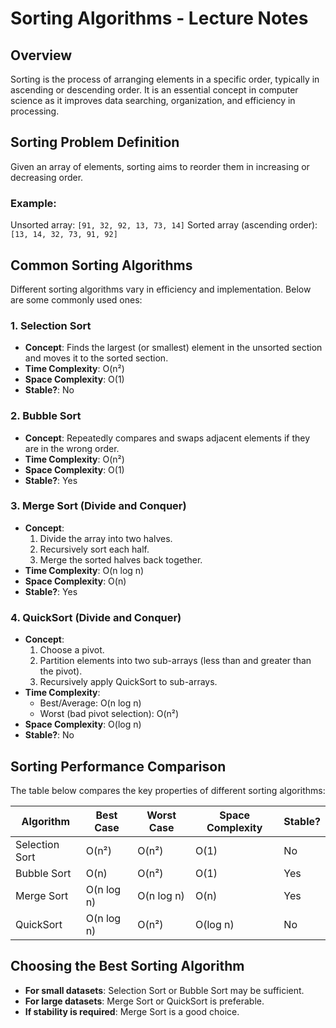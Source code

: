 # Sorting Algorithms - Lecture Notes

## Overview
Sorting is the process of arranging elements in a specific order, typically in ascending or descending order. It is an essential concept in computer science as it improves data searching, organization, and efficiency in processing.

## Sorting Problem Definition
Given an array of elements, sorting aims to reorder them in increasing or decreasing order.

### Example:
Unsorted array: `[91, 32, 92, 13, 73, 14]`
Sorted array (ascending order): `[13, 14, 32, 73, 91, 92]`

## Common Sorting Algorithms
Different sorting algorithms vary in efficiency and implementation. Below are some commonly used ones:

### 1. Selection Sort
- **Concept**: Finds the largest (or smallest) element in the unsorted section and moves it to the sorted section.
- **Time Complexity**: O(n²)
- **Space Complexity**: O(1)
- **Stable?**: No

### 2. Bubble Sort
- **Concept**: Repeatedly compares and swaps adjacent elements if they are in the wrong order.
- **Time Complexity**: O(n²)
- **Space Complexity**: O(1)
- **Stable?**: Yes

### 3. Merge Sort (Divide and Conquer)
- **Concept**:
    1. Divide the array into two halves.
    2. Recursively sort each half.
    3. Merge the sorted halves back together.
- **Time Complexity**: O(n log n)
- **Space Complexity**: O(n)
- **Stable?**: Yes

### 4. QuickSort (Divide and Conquer)
- **Concept**:
    1. Choose a pivot.
    2. Partition elements into two sub-arrays (less than and greater than the pivot).
    3. Recursively apply QuickSort to sub-arrays.
- **Time Complexity**:
    - Best/Average: O(n log n)
    - Worst (bad pivot selection): O(n²)
- **Space Complexity**: O(log n)
- **Stable?**: No

## Sorting Performance Comparison
The table below compares the key properties of different sorting algorithms:

| Algorithm     | Best Case | Worst Case | Space Complexity | Stable? |
|--------------|-----------|------------|------------------|---------|
| Selection Sort | O(n²)    | O(n²)      | O(1)             | No      |
| Bubble Sort   | O(n)     | O(n²)      | O(1)             | Yes     |
| Merge Sort    | O(n log n) | O(n log n) | O(n)             | Yes     |
| QuickSort     | O(n log n) | O(n²)      | O(log n)         | No      |

## Choosing the Best Sorting Algorithm
- **For small datasets**: Selection Sort or Bubble Sort may be sufficient.
- **For large datasets**: Merge Sort or QuickSort is preferable.
- **If stability is required**: Merge Sort is a good choice.

